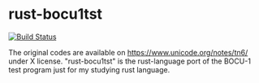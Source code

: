# rust-bocu1tst

[![Build Status](https://travis-ci.org/cat-in-136/rust-bocu1tst.svg?branch=master)](https://travis-ci.org/cat-in-136/rust-bocu1tst)

The original codes are available on https://www.unicode.org/notes/tn6/ under X license.
"rust-bocu1tst" is the rust-language port of the BOCU-1 test program just for my studying rust language. 
